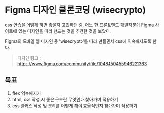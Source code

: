 # Figma 디자인 클론코딩 (wisecrypto)

css 연습을 어떻게 하면 좋을지 고민하던 중, 어느 한 프론트엔드 개발자분이 Figma 사이트에 있는 디자인을 따라 만드는 것을 추천한 것을 보았다.

Figma의 모바일 웹 디자인 중 'wisecrypto'를 따라 만들면서 css에 익숙해지도록 한다.

> 디자인 링크 : https://www.figma.com/community/file/1048450455946221363

## 목표

1. flex 익숙해지기
2. html, css 작성 시 좋은 구조란 무엇인가 찾아가며 적용하기
3. css 클래스 작성 및 분리를 어떻게 해야 효율적인지 찾아가며 적용하기
